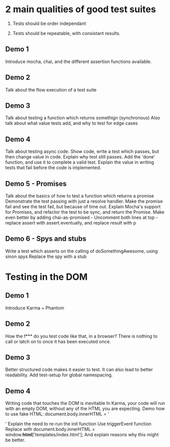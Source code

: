 # 2 main qualities of good test suites

1) Tests should be order independant

2) Tests should be repeatable, with consistant results.

## Demo 1

Introduce mocha, chai, and the different assertion functions available.

## Demo 2

Talk about the flow execution of a test suite

## Demo 3

Talk about testing a function which returns somethign (synchronous)
Also talk about what value tests add, and why to test for edge cases

## Demo 4

Talk about testing async code. Show code, write a test which passes, but then change value in code.
Explain why test still passes.
Add the 'done' function, and use it to complete a valid test.
Explain the value in writing tests that fail before the code is implemented.

## Demo 5 - Promises

Talk about the basics of how to test a function which returns a promise
Demonstrate the test passing with just a resolve handler.
Make the promise fail and see the test fail, but because of time out.
Explain Mocha's support for Promises, and refactor the test to be sync, and return the Promise.
Make even better by adding chai-as-promised
	- Uncomment both lines at top
	- replace assert with assert.eventually, and replace result with p

## Demo 6 - Spys and stubs

Write a test which asserts on the calling of doSomethingAwesome, using sinon spys
Replace the spy with a stub

# Testing in the DOM

## Demo 1

Introduce Karma + Phantom

## Demo 2

How the f*** do you test code like that, in a browser? There is nothing to call or latch on to once it has been executed once.

## Demo 3

Better structured code makes it easier to test. It can also lead to better readability.
Add test-setup for global namespacing.

## Demo 4

Writing code that touches the DOM is inevitable
In Karma, your code will run with an empty DOM, without any of the HTML you are expecting.
Demo how to use fake HTML:
document.body.innerHTML = '<div id="super-button"></div>'
Explain the need to re-run the init function
Use triggerEvent function
Replace with document.body.innerHTML = window.__html__['templates/index.html'];
And explain reasons why this might be better.
